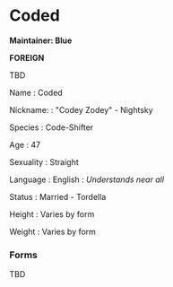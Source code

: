 # Coded



<tldr>

**Maintainer: Blue**

**FOREIGN**

TBD
</tldr>

<tabs>
<tab id="information" title="General Information">

Name
: Coded

Nickname:
: "Codey Zodey" - Nightsky

Species
: Code-Shifter

Age
: 47

Sexuality
: Straight

Language
: English
: _Understands near all_

Status
: Married - Tordella

Height
: Varies by form

Weight
: Varies by form

</tab>
</tabs>

### Forms

TBD

<tabs>
<tab id="placeholder" title="Placeholder">
</tab>
</tabs>